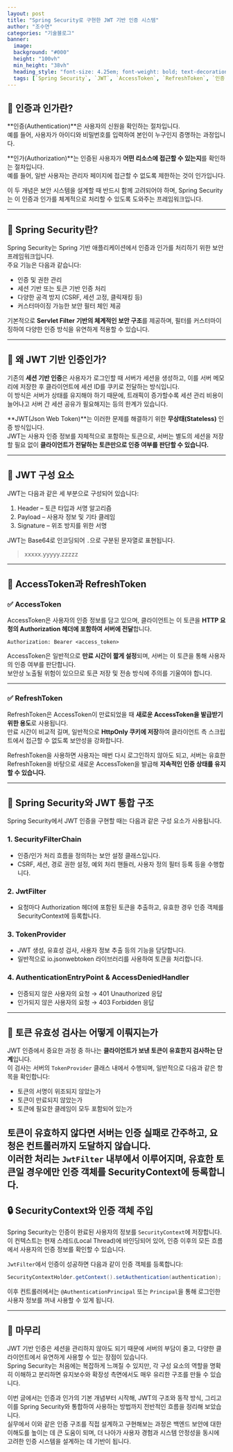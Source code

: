 ```yaml
---
layout: post  
title: "Spring Security로 구현한 JWT 기반 인증 시스템"
author: "조수연"
categories: "기술블로그"
banner:
  image:
  background: "#000"
  height: "100vh"
  min_height: "38vh"
  heading_style: "font-size: 4.25em; font-weight: bold; text-decoration: underline"
  tags: [`Spring Security`, `JWT`, `AccessToken`, `RefreshToken`, `인증`, `백엔드 보안`]
---
```



## 🔐 인증과 인가란?

**인증(Authentication)**은 사용자의 신원을 확인하는 절차입니다.  
예를 들어, 사용자가 아이디와 비밀번호를 입력하여 본인이 누구인지 증명하는 과정입니다.

**인가(Authorization)**는 인증된 사용자가 **어떤 리소스에 접근할 수 있는지**를 확인하는 절차입니다.  
예를 들어, 일반 사용자는 관리자 페이지에 접근할 수 없도록 제한하는 것이 인가입니다.

이 두 개념은 보안 시스템을 설계할 때 반드시 함께 고려되어야 하며, Spring Security는 이 인증과 인가를 체계적으로 처리할 수 있도록 도와주는 프레임워크입니다.

---

## 🧱 Spring Security란?

Spring Security는 Spring 기반 애플리케이션에서 인증과 인가를 처리하기 위한 보안 프레임워크입니다.  
주요 기능은 다음과 같습니다:

- 인증 및 권한 관리
- 세션 기반 또는 토큰 기반 인증 처리
- 다양한 공격 방지 (CSRF, 세션 고정, 클릭재킹 등)
- 커스터마이징 가능한 보안 필터 체인 제공

기본적으로 **Servlet Filter 기반의 체계적인 보안 구조**를 제공하며, 필터를 커스터마이징하여 다양한 인증 방식을 유연하게 적용할 수 있습니다.

---

## 🔑 왜 JWT 기반 인증인가?

기존의 **세션 기반 인증**은 사용자가 로그인할 때 서버가 세션을 생성하고, 이를 서버 메모리에 저장한 후 클라이언트에 세션 ID를 쿠키로 전달하는 방식입니다.  
이 방식은 서버가 상태를 유지해야 하기 때문에, 트래픽이 증가할수록 세션 관리 비용이 늘어나고 서버 간 세션 공유가 필요해지는 등의 한계가 있습니다.

**JWT(Json Web Token)**는 이러한 문제를 해결하기 위한 **무상태(Stateless)** 인증 방식입니다.  
JWT는 사용자 인증 정보를 자체적으로 포함하는 토큰으로, 서버는 별도의 세션을 저장할 필요 없이 **클라이언트가 전달하는 토큰만으로 인증 여부를 판단할 수 있습니다.**

---

## 🧩 JWT 구성 요소

JWT는 다음과 같은 세 부분으로 구성되어 있습니다:

1. Header – 토큰 타입과 서명 알고리즘
2. Payload – 사용자 정보 및 기타 클레임
3. Signature – 위조 방지를 위한 서명

JWT는 Base64로 인코딩되어 `.`으로 구분된 문자열로 표현됩니다.
> xxxxx.yyyyy.zzzzz

---

## 🛂 AccessToken과 RefreshToken

### ✅ AccessToken

AccessToken은 사용자의 인증 정보를 담고 있으며, 클라이언트는 이 토큰을 **HTTP 요청의 Authorization 헤더에 포함하여 서버에 전달**합니다.

```http
Authorization: Bearer <access_token>
```

AccessToken은 일반적으로 **만료 시간이 짧게 설정**되며, 서버는 이 토큰을 통해 사용자의 인증 여부를 판단합니다.  
보안상 노출될 위험이 있으므로 토큰 저장 및 전송 방식에 주의를 기울여야 합니다.

---

### ✅ RefreshToken

RefreshToken은 AccessToken이 만료되었을 때 **새로운 AccessToken을 발급받기 위한 용도**로 사용됩니다.  
만료 시간이 비교적 길며, 일반적으로 **HttpOnly 쿠키에 저장**하여 클라이언트 측 스크립트에서 접근할 수 없도록 보안성을 강화합니다.

RefreshToken을 사용하면 사용자는 매번 다시 로그인하지 않아도 되고, 서버는 유효한 RefreshToken을 바탕으로 새로운 AccessToken을 발급해 **지속적인 인증 상태를 유지할 수 있습니다.**

---

## 🔐 Spring Security와 JWT 통합 구조

Spring Security에서 JWT 인증을 구현할 때는 다음과 같은 구성 요소가 사용됩니다.

### 1. SecurityFilterChain

- 인증/인가 처리 흐름을 정의하는 보안 설정 클래스입니다.
- CSRF, 세션, 경로 권한 설정, 예외 처리 핸들러, 사용자 정의 필터 등록 등을 수행합니다.

### 2. JwtFilter

- 요청마다 Authorization 헤더에 포함된 토큰을 추출하고, 유효한 경우 인증 객체를 SecurityContext에 등록합니다.

### 3. TokenProvider

- JWT 생성, 유효성 검사, 사용자 정보 추출 등의 기능을 담당합니다.
- 일반적으로 io.jsonwebtoken 라이브러리를 사용하여 토큰을 처리합니다.

### 4. AuthenticationEntryPoint & AccessDeniedHandler

- 인증되지 않은 사용자의 요청 → 401 Unauthorized 응답
- 인가되지 않은 사용자의 요청 → 403 Forbidden 응답

---

## 🔎 토큰 유효성 검사는 어떻게 이뤄지는가

JWT 인증에서 중요한 과정 중 하나는 **클라이언트가 보낸 토큰이 유효한지 검사하는 단계**입니다.  
이 검사는 서버의 `TokenProvider` 클래스 내에서 수행되며, 일반적으로 다음과 같은 항목을 확인합니다:

- 토큰의 서명이 위조되지 않았는가
- 토큰이 만료되지 않았는가
- 토큰에 필요한 클레임이 모두 포함되어 있는가

토큰이 유효하지 않다면 서버는 인증 실패로 간주하고, 요청은 컨트롤러까지 도달하지 않습니다.  
이러한 처리는 `JwtFilter` 내부에서 이루어지며, 유효한 토큰일 경우에만 인증 객체를 SecurityContext에 등록합니다.
---
## 🔒 SecurityContext와 인증 객체 주입

Spring Security는 인증이 완료된 사용자의 정보를 `SecurityContext`에 저장합니다.  
이 컨텍스트는 현재 스레드(Local Thread)에 바인딩되어 있어, 인증 이후의 모든 흐름에서 사용자의 인증 정보를 확인할 수 있습니다.

`JwtFilter`에서 인증이 성공하면 다음과 같이 인증 객체를 등록합니다:

```java
SecurityContextHolder.getContext().setAuthentication(authentication);
```
이후 컨트롤러에서는 `@AuthenticationPrincipal` 또는 `Principal`을 통해 로그인한 사용자 정보를 꺼내 사용할 수 있게 됩니다.

---
## 📌 마무리

JWT 기반 인증은 세션을 관리하지 않아도 되기 때문에 서버의 부담이 줄고, 다양한 클라이언트에서 유연하게 사용할 수 있는 장점이 있습니다.  
Spring Security는 처음에는 복잡하게 느껴질 수 있지만, 각 구성 요소의 역할을 명확히 이해하고 분리하면 유지보수와 확장성 측면에서도 매우 유리한 구조를 만들 수 있습니다.

이번 글에서는 인증과 인가의 기본 개념부터 시작해, JWT의 구조와 동작 방식, 그리고 이를 Spring Security와 통합하여 사용하는 방법까지 전반적인 흐름을 정리해 보았습니다.  
실무에서 이와 같은 인증 구조를 직접 설계하고 구현해보는 과정은 백엔드 보안에 대한 이해도를 높이는 데 큰 도움이 되며, 더 나아가 사용자 경험과 시스템 안정성을 동시에 고려한 인증 시스템을 설계하는 데 기반이 됩니다.
